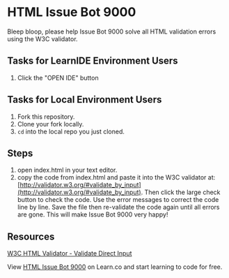 # HTML Issue Bot 9000

Bleep bloop, please help Issue Bot 9000 solve all HTML validation errors using the W3C validator.

## Tasks for LearnIDE Environment Users

1. Click the "OPEN IDE" button

## Tasks for Local Environment Users

1. Fork this repository.
2. Clone your fork locally.
3. `cd` into the local repo you just cloned.

## Steps

1. open index.html in your text editor.
2. copy the code from index.html and paste it into the W3C validator at: [http://validator.w3.org/#validate_by_input](http://validator.w3.org/#validate_by_input). Then click the large check button to check the code. Use the error messages to correct the code line by line. Save the file then re-validate the code again until all errors are gone. This will make Issue Bot 9000 very happy!

## Resources

[W3C HTML Validator - Validate Direct Input](http://validator.w3.org/#validate_by_input)

<p data-visibility='hidden'>View <a href='https://learn.co/lessons/html-issue-bot-9000' title='HTML Issue Bot 9000'>HTML Issue Bot 9000</a> on Learn.co and start learning to code for free.</p>
